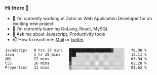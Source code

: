 ### Hi there 👋

- 🔭 I’m currently working at Zoho as Web Application Developer for an exciting new project
- 🌱 I’m currently learning GoLang, React, MySQL
- 💬 Ask me about Javascript, Productivity tools 
- 📫 How to reach me: [Mail](mailto:kvaishak47@gmail.com) or [twitter](https://twitter.com/_kvaishak)

<!--START_SECTION:waka-->
```text
JavaScript   9 hrs 17 mins   ███████████████████▓░░░░░   78.98 % 
Java         1 hr 25 mins    ███░░░░░░░░░░░░░░░░░░░░░░   12.11 % 
XML          27 mins         █░░░░░░░░░░░░░░░░░░░░░░░░   03.94 % 
CSS          16 mins         ▓░░░░░░░░░░░░░░░░░░░░░░░░   02.28 % 
Properties   11 mins         ▒░░░░░░░░░░░░░░░░░░░░░░░░   01.62 % 
```
<!--END_SECTION:waka-->
